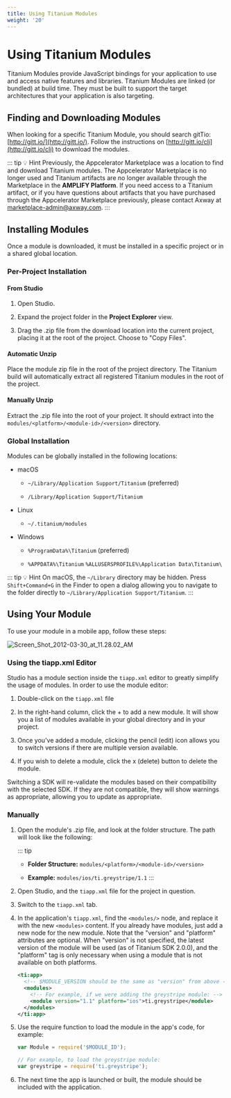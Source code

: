 ```yaml
---
title: Using Titanium Modules
weight: '20'
---
```


# Using Titanium Modules

Titanium Modules provide JavaScript bindings for your application to use and access native features and libraries. Titanium Modules are linked (or bundled) at build time. They must be built to support the target architectures that your application is also targeting.

## Finding and Downloading Modules

When looking for a specific Titanium Module, you should search gitTio: [http://gitt.io/](http://gitt.io/). Follow the instructions on [http://gitt.io/cli](http://gitt.io/cli) to download the modules.

::: tip 💡 Hint
Previously, the Appcelerator Marketplace was a location to find and download Titanium modules. The Appcelerator Marketplace is no longer used and Titanium artifacts are no longer available through the Marketplace in the **AMPLIFY Platform**. If you need access to a Titanium artifact, or if you have questions about artifacts that you have purchased through the Appcelerator Marketplace previously, please contact Axway at [marketplace-admin@axway.com](https://axway.jiveon.com/external-link.jspa?url=https%3A%2F%2Feur01.safelinks.protection.outlook.com%2F%3Furl%3Dhttp%253A%252F%252Fclick.axway.com%252FZDfeb0HT30000y04P30jVTh%26data%3D02%257C01%257Cbvandenberg%2540axway.com%257C3264da447c264d49144908d858c7b56f%257C300f59df78e6436f9b27b64973e34f7d%257C1%257C0%257C637356962044056122%26sdata%3DILggs9f%252Baq7cHg3Ve0DGccGw97Fd91ciBPynYEFX8SI%253D%26reserved%3D0).
:::

## Installing Modules

Once a module is downloaded, it must be installed in a specific project or in a shared global location.

### Per-Project Installation

#### From Studio

1. Open Studio.

2. Expand the project folder in the **Project Explorer** view.

3. Drag the .zip file from the download location into the current project, placing it at the root of the project. Choose to "Copy Files".

#### Automatic Unzip

Place the module zip file in the root of the project directory. The Titanium build will automatically extract all registered Titanium modules in the root of the project.

#### Manually Unzip

Extract the .zip file into the root of your project. It should extract into the `modules/<platform>/<module-id>/<version>` directory.

### Global Installation

Modules can be globally installed in the following locations:

* macOS

    * `~/Library/Application Support/Titanium` (preferred)

    * `/Library/Application Support/Titanium`

* Linux

    * `~/.titanium/modules`

* Windows

    * `%ProgramData%\Titanium` (preferred)

    * `%APPDATA%\Titanium`
        `%ALLUSERSPROFILE%\Application Data\Titanium\`

::: tip 💡 Hint
On macOS, the `~/Library` directory may be hidden. Press `Shift+Command+G` in the Finder to open a dialog allowing you to navigate to the folder directly to `~/Library/Application Support/Titanium`.
:::

## Using Your Module

To use your module in a mobile app, follow these steps:

![Screen_Shot_2012-03-30_at_11.28.02_AM](./Screen_Shot_2012-03-30_at_11.28.02_AM.png)

### Using the tiapp.xml Editor

Studio has a module section inside the `tiapp.xml` editor to greatly simplify the usage of modules. In order to use the module editor:

1. Double-click on the `tiapp.xml` file

2. In the right-hand column, click the + to add a new module. It will show you a list of modules available in your global directory and in your project.

3. Once you've added a module, clicking the pencil (edit) icon allows you to switch versions if there are multiple version available.

4. If you wish to delete a module, click the x (delete) button to delete the module.

Switching a SDK will re-validate the modules based on their compatibility with the selected SDK. If they are not compatible, they will show warnings as appropriate, allowing you to update as appropriate.

### Manually

1. Open the module's .zip file, and look at the folder structure. The path will look like the following:

    ::: tip
    * **Folder Structure:** `modules/<platform>/<module-id>/<version>`

    * **Example:** `modules/ios/ti.greystripe/1.1`
    :::

2. Open Studio, and the `tiapp.xml` file for the project in question.

3. Switch to the `tiapp.xml` tab.

4. In the application's `tiapp.xml`, find the `<modules/>` node, and replace it with the new `<modules>` content. If you already have modules, just add a new node for the new module. Note that the "version" and "platform" attributes are optional. When "version" is not specified, the latest version of the module will be used (as of Titanium SDK 2.0.0), and the "platform" tag is only necessary when using a module that is not available on both platforms.

    ```xml
    <ti:app>
      <!-- $MODULE_VERSION should be the same as "version" from above -->
      <modules>
        <!-- For example, if we were adding the greystripe module: -->
        <module version="1.1" platform="ios">ti.greystripe</module>
      </modules>
    </ti:app>
    ```

5. Use the require function to load the module in the app's code, for example:

    ```javascript
    var Module = require('$MODULE_ID');

    // For example, to load the greystripe module:
    var greystripe = require('ti.greystripe');
    ```

6. The next time the app is launched or built, the module should be included with the application.
